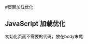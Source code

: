 #页面加载优化

## JavaScript 加载优化
初始化页面不需要的代码，放在body末尾
	<!DOCTYPE html>
	<html>
	  <head>
	    <!--Import css-->
	    <link type="text/css" rel="stylesheet" href="css/materialize.min.css"  media="screen,projection"/>
	  </head>
	  <body>
	    <!--Import jQuery before materialize.js-->
	    <script type="text/javascript" src="https://code.jquery.com/jquery-2.1.1.min.js"></script>
	    <script type="text/javascript" src="js/materialize.min.js"></script>
	  </body>
	</html>

